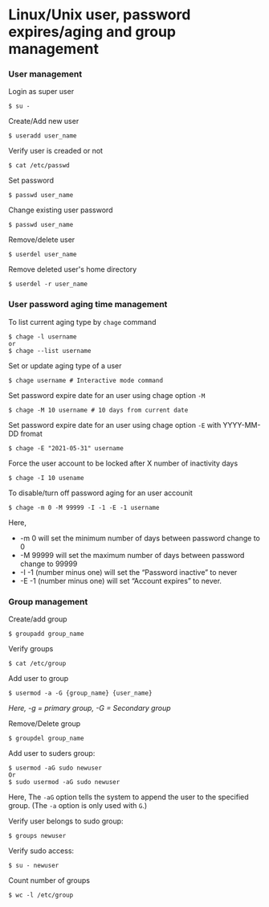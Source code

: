 # Linux/Unix user, password expires/aging and group management

### User management
Login as super user 
```
$ su -
```

Create/Add new user
```
$ useradd user_name 
```

Verify user is creaded or not 
```
$ cat /etc/passwd
```

Set password
```
$ passwd user_name 
```

Change existing user password
```
$ passwd user_name
```

Remove/delete user
```
$ userdel user_name
```
Remove deleted user's home directory
```
$ userdel -r user_name
```

### User password aging time management

To list current aging type by ```chage``` command 
```
$ chage -l username
or
$ chage --list username
```

Set or update aging type of a user
```
$ chage username # Interactive mode command
```

Set password expire date for an user using chage option ```-M```
```
$ chage -M 10 username # 10 days from current date
```

Set password expire date for an user using chage option ```-E``` with YYYY-MM-DD fromat
```
$ chage -E "2021-05-31" username
```

Force the user account to be locked after X number of inactivity days
```
$ chage -I 10 usename
```

To disable/turn off password aging for an user accounit
```
$ chage -m 0 -M 99999 -I -1 -E -1 username
```
Here,
- -m 0 will set the minimum number of days between password change to 0
- -M 99999 will set the maximum number of days between password change to 99999
- -I -1 (number minus one) will set the “Password inactive” to never
- -E -1 (number minus one) will set “Account expires” to never.

### Group management
Create/add group 
```
$ groupadd group_name
```

Verify groups
```
$ cat /etc/group
```

Add user to group
```
$ usermod -a -G {group_name} {user_name}
```
*Here, -g = primary group, -G = Secondary group*

Remove/Delete group
```
$ groupdel group_name
```

Add user to suders group:
```
$ usermod -aG sudo newuser
Or
$ sudo usermod -aG sudo newuser
```
Here, The ```-aG``` option tells the system to append the user to the specified group. (The ```-a``` option is only used with ```G```.)

Verify user belongs to sudo group:
```
$ groups newuser
```

Verify sudo access:
```
$ su - newuser
```

Count number of groups
```
$ wc -l /etc/group
```

